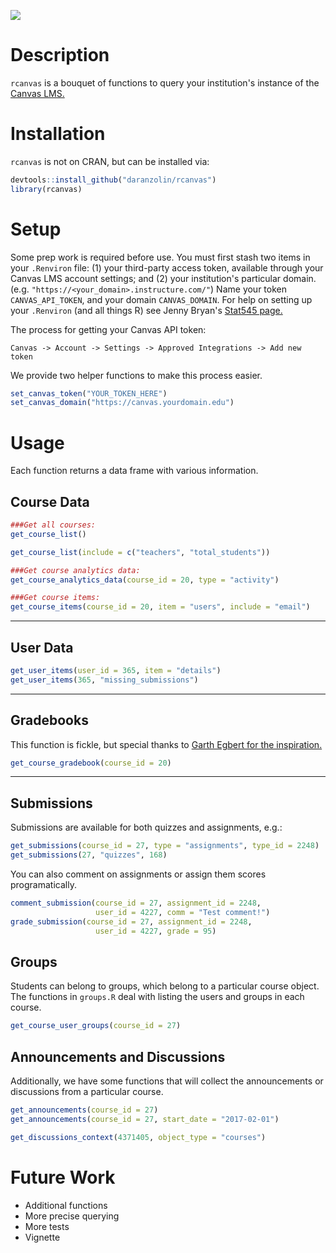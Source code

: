 
<!-- README.md is generated from README.Rmd. Please edit that file -->
![](https://avatars3.githubusercontent.com/u/515326?v=3&s=400)

Description
===========

`rcanvas` is a bouquet of functions to query your institution's instance of the [Canvas LMS.](https://www.canvaslms.com)

Installation
============

`rcanvas` is not on CRAN, but can be installed via:

``` r
devtools::install_github("daranzolin/rcanvas")
library(rcanvas)
```

Setup
=====

Some prep work is required before use. You must first stash two items in your `.Renviron` file: (1) your third-party access token, available through your Canvas LMS account settings; and (2) your institution's particular domain. (e.g. `"https://<your_domain>.instructure.com/"`) Name your token `CANVAS_API_TOKEN`, and your domain `CANVAS_DOMAIN`. For help on setting up your `.Renviron` (and all things R) see Jenny Bryan's [Stat545 page.](http://stat545.com/bit003_api-key-env-var.html)

The process for getting your Canvas API token:

`Canvas -> Account -> Settings -> Approved Integrations -> Add new token`

We provide two helper functions to make this process easier.

``` r
set_canvas_token("YOUR_TOKEN_HERE")
set_canvas_domain("https://canvas.yourdomain.edu")
```

Usage
=====

Each function returns a data frame with various information.

Course Data
-----------

``` r
###Get all courses:
get_course_list()

get_course_list(include = c("teachers", "total_students"))

###Get course analytics data:
get_course_analytics_data(course_id = 20, type = "activity")

###Get course items:
get_course_items(course_id = 20, item = "users", include = "email")
```

------------------------------------------------------------------------

User Data
---------

``` r
get_user_items(user_id = 365, item = "details")
get_user_items(365, "missing_submissions")
```

------------------------------------------------------------------------

Gradebooks
----------

This function is fickle, but special thanks to [Garth Egbert for the inspiration.](https://community.canvaslms.com/groups/canvas-developers/blog/2016/07/09/gradebook-analysis-error-checking-the-gradebook)

``` r
get_course_gradebook(course_id = 20)
```

------------------------------------------------------------------------

Submissions
-----------

Submissions are available for both quizzes and assignments, e.g.:

``` r
get_submissions(course_id = 27, type = "assignments", type_id = 2248)
get_submissions(27, "quizzes", 168)
```

You can also comment on assignments or assign them scores programatically.

``` r
comment_submission(course_id = 27, assignment_id = 2248, 
                   user_id = 4227, comm = "Test comment!")
grade_submission(course_id = 27, assignment_id = 2248, 
                   user_id = 4227, grade = 95)
```

Groups
------

Students can belong to groups, which belong to a particular course object. The functions in `groups.R` deal with listing the users and groups in each course.

``` r
get_course_user_groups(course_id = 27)
```

Announcements and Discussions
-----------------------------

Additionally, we have some functions that will collect the announcements or discussions from a particular course.

``` r
get_announcements(course_id = 27) 
get_announcements(course_id = 27, start_date = "2017-02-01") 
```

``` r
get_discussions_context(4371405, object_type = "courses")
```

Future Work
===========

-   Additional functions
-   More precise querying
-   More tests
-   Vignette
